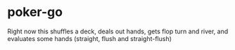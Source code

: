 # poker-go

Right now this shuffles a deck, deals out hands, gets flop turn and river, and evaluates some hands (straight, flush and straight-flush)
